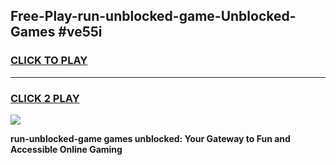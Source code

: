 
## Free-Play-run-unblocked-game-Unblocked-Games #ve55i
<h3>
<a href="https://news.freeplayer.one?title=run-unblocked-game&ref=8M">CLICK TO PLAY</a></h3>
<hr>

<h3>
<a href="https://news.freeplayer.one?title=run-unblocked-game&ref=8M">CLICK 2 PLAY</a>
  
</h3>

<a href="https://news.freeplayer.one?title=run-unblocked-game&ref=8M"><img src="https://clearcache.store/games.png"></a>


**run-unblocked-game games unblocked: Your Gateway to Fun and Accessible Online Gaming**

